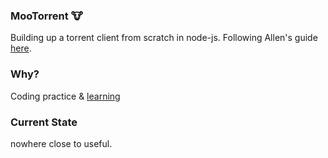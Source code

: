 ### MooTorrent 🐮
Building up a torrent client from scratch in node-js. 
Following Allen's guide [here](https://allenkim67.github.io/programming/2016/05/04/how-to-make-your-own-bittorrent-client.html).
### Why?
Coding practice & [learning](https://github.com/cooliscool/mootorrent-js/blob/master/lessons.md)

### Current State 
nowhere close to useful.
